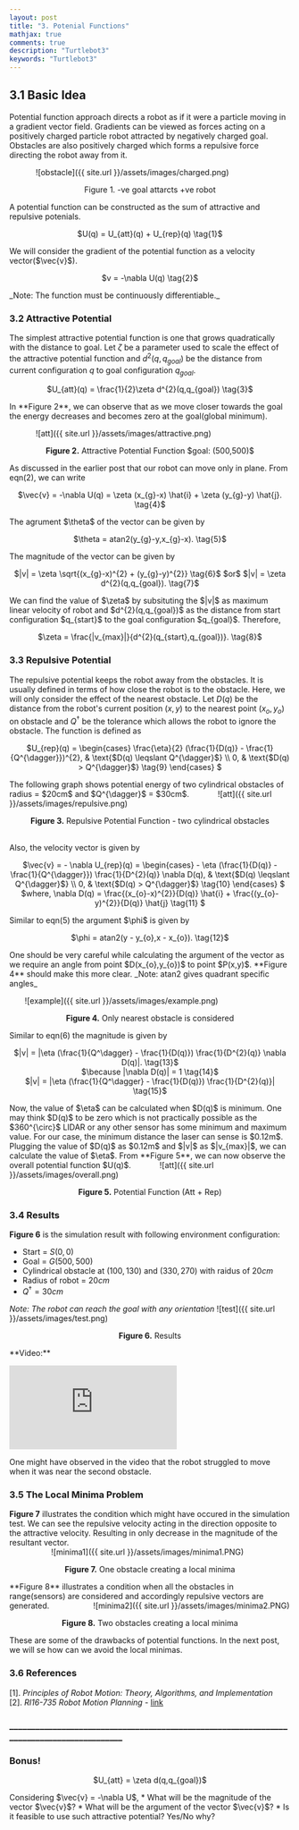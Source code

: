 ```yaml
---
layout: post
title: "3. Potenial Functions"
mathjax: true
comments: true
description: "Turtlebot3"
keywords: "Turtlebot3"
---  
```


## 3.1 Basic Idea  
Potential function approach directs a robot as if it were a particle moving in a gradient vector field. Gradients can be viewed as forces acting on a positively charged particle robot attracted by negatively charged goal. Obstacles are also positively charged which forms a repulsive force directing the robot away from it.   

&nbsp;&nbsp;&nbsp;&nbsp;&nbsp;&nbsp;&nbsp;&nbsp;&nbsp;&nbsp;&nbsp; ![obstacle]({{ site.url }}/assets/images/charged.png)  

<p align="center">
Figure 1. -ve goal attarcts +ve robot
</p>  
A potential function can be constructed as the sum of attractive and repulsive potenials.  
<p align="center">
$U(q) = U_{att}(q) + U_{rep}(q) \tag{1}$
</p>  
We will consider the gradient of the potential function as a velocity vector($\vec{v}$).
<p align="center">
$v = -\nabla U(q) \tag{2}$
</p> 
_Note: The function must be continuously differentiable._ 

### 3.2 Attractive Potential  
The simplest attractive potential function is one that grows quadratically with the distance to goal. Let $\zeta$ be a parameter used to scale the effect of the attractive potential function and $d^{2}(q,q_{goal})$ be the distance from current configuration $q$ to goal configuration $q_{goal}$.   
<p align="center">
$U_{att}(q) = \frac{1}{2}\zeta d^{2}(q,q_{goal}) \tag{3}$
</p>  
In **Figure 2**, we can observe that as we move closer towards the goal the energy decreases and becomes zero at the goal(global minimum). 

&nbsp;&nbsp;&nbsp;&nbsp;&nbsp;&nbsp;&nbsp;&nbsp;&nbsp;&nbsp;&nbsp; ![att]({{ site.url }}/assets/images/attractive.png)   
<p align="center">
<b>Figure 2.</b> Attractive Potential Function $goal: (500,500)$
</p> 
As discussed in the earlier post that our robot can move only in plane. From eqn(2), we can write
<p align="center">
$\vec{v} = -\nabla U(q) = \zeta (x_{g}-x) \hat{i} + \zeta (y_{g}-y) \hat{j}. \tag{4}$  
</p> 
The agrument $\theta$ of the vector can be given by
<p align="center">
$\theta = atan2(y_{g}-y,x_{g}-x). \tag{5}$
</p>
The magnitude of the vector can be given by
<p align="center">
$|v| = \zeta \sqrt{(x_{g}-x)^{2} + (y_{g}-y)^{2}} \tag{6}$  
$or$
$|v| = \zeta d^{2}(q,q_{goal}). \tag{7}$  
</p>
We can find the value of $\zeta$ by subsituting the $|v|$ as maximum linear velocity of robot and $d^{2}(q,q_{goal})$ as the distance from start configuration $q_{start}$ to the goal configuration $q_{goal}$. Therefore,
<p align="center">
$\zeta = \frac{|v_{max}|}{d^{2}(q_{start},q_{goal})}. \tag{8}$  
</p>  
  
### 3.3 Repulsive Potential    
The repulsive potential keeps the robot away from the obstacles. It is usually defined in terms of how close the robot is to the obstacle. Here, we will only consider the effect of the nearest obstacle. Let $D(q)$ be the distance from the robot's current position $(x,y)$  to the nearest point $(x_{o},y_{o})$ on obstacle and $Q^{\dagger}$ be the tolerance which allows the robot to ignore the obstacle. The function is defined as    
<p align="center">
 $U_{rep}(q) =
\begin{cases}
\frac{\eta}{2} (\frac{1}{D(q)} - \frac{1}{Q^{\dagger}})^{2},  & \text{$D(q) \leqslant Q^{\dagger}$} \\  
0, & \text{$D(q) > Q^{\dagger}$} \tag{9}
\end{cases} $
</p>
The following graph shows potential energy of two cylindrical obstacles of radius = $20cm$ and $Q^{\dagger}$ = $30cm$.
&nbsp;&nbsp;&nbsp;&nbsp;&nbsp;&nbsp;&nbsp;&nbsp;&nbsp;&nbsp;&nbsp; ![att]({{ site.url }}/assets/images/repulsive.png) 
<p align="center">
<b>Figure 3.</b> Repulsive Potential Function - two cylindrical obstacles
</p> 
<br>
Also, the velocity vector is given by
<p align="center">
 $\vec{v} = - \nabla U_{rep}(q) =
\begin{cases}
- \eta (\frac{1}{D(q)} - \frac{1}{Q^{\dagger}}) \frac{1}{D^{2}(q)} \nabla D(q),  & \text{$D(q) \leqslant Q^{\dagger}$} \\  
0, & \text{$D(q) > Q^{\dagger}$} \tag{10}
\end{cases} $
<br>  
$where, \nabla D(q) = \frac{(x_{o}-x)^{2}}{D(q)} \hat{i} + \frac{(y_{o}-y)^{2}}{D(q)} \hat{j} \tag{11} $
</p>
Similar to eqn(5) the argument $\phi$ is given by
<p align="center">
$\phi = atan2(y - y_{o},x - x_{o}). \tag{12}$
</p>
One should be very careful while calculating the argument of the vector as we require an angle from point $D(x_{o},y_{o})$ to point $P(x,y)$. **Figure 4** should make this more clear. _Note: atan2 gives quadrant specific angles_ 

&nbsp;&nbsp;&nbsp;&nbsp;&nbsp;&nbsp; ![example]({{ site.url }}/assets/images/example.png)
<p align="center">
<b>Figure 4.</b> Only nearest obstacle is considered
</p>
Similar to eqn(6) the magnitude is given by  
<p align="center">
$|v| = |\eta (\frac{1}{Q^\dagger} - \frac{1}{D(q)}) \frac{1}{D^{2}(q)} \nabla D(q)|. \tag{13}$
<br>
$\because |\nabla D(q)| = 1 \tag{14}$
<br>  
$|v| = |\eta (\frac{1}{Q^\dagger} - \frac{1}{D(q)}) \frac{1}{D^{2}(q)}| \tag{15}$  
</p>
Now, the value of $\eta$ can be calculated when $D(q)$ is minimum. One may think $D(q)$ to be zero which is not practically possible as the $360^{\circ}$ LIDAR or any other sensor has some minimum and maximum value. For our case, the minimum distance the laser can sense is $0.12m$. Plugging the value of $D(q)$ as $0.12m$ and $|v|$ as $|v_{max}|$, we can calculate the value of $\eta$.  
From **Figure 5**, we can now observe the overall potential function $U(q)$.
&nbsp;&nbsp;&nbsp;&nbsp;&nbsp;&nbsp;&nbsp;&nbsp;&nbsp;&nbsp;&nbsp; ![att]({{ site.url }}/assets/images/overall.png) 
<p align="center">
<b>Figure 5.</b> Potential Function (Att + Rep)
</p>  

### 3.4 Results
**Figure 6** is the simulation result with following environment configuration:  

* Start = $S(0,0)$  
* Goal = $G(500,500)$  
* Cylindrical obstacle at $(100,130)$ and $(330,270)$ with raidus of $20cm$  
* Radius of robot = $20cm$  
* $Q^{\dagger} = 30cm$  

_Note: The robot can reach the goal with any orientation_
![test]({{ site.url }}/assets/images/test.png) 
<p align="center">
<b>Figure 6.</b> Results
</p>  
**Video:**  
<p align="center">
<div class="video-container">
<iframe src="https://www.youtube.com/embed/a_e5wqz2nfw" frameborder="0" allow="accelerometer; autoplay; encrypted-media; gyroscope; picture-in-picture" allowfullscreen></iframe>
 </div>
</p>
One might have observed in the video that the robot struggled to move when it was near the second obstacle.

### 3.5 The Local Minima Problem
**Figure 7** illustrates the condition which might have occured in the simulation test. We can see the repulsive velocity acting in the direction opposite to the attractive velocity. Resulting in only decrease in the magnitude of the resultant vector.  
&nbsp;&nbsp;&nbsp;&nbsp;&nbsp;&nbsp;&nbsp;&nbsp;&nbsp;&nbsp;&nbsp;&nbsp;&nbsp;&nbsp;&nbsp;&nbsp;&nbsp;&nbsp; ![minima1]({{ site.url }}/assets/images/minima1.PNG)
<p align="center">
<b>Figure 7.</b> One obstacle creating a local minima 
</p>
**Figure 8** illustrates a condition when all the obstacles in range(sensors) are considered and accordingly repulsive vectors are generated.  
&nbsp;&nbsp;&nbsp;&nbsp;&nbsp;&nbsp;&nbsp;&nbsp;&nbsp;&nbsp;&nbsp;&nbsp;&nbsp;&nbsp;&nbsp;&nbsp;&nbsp;&nbsp; ![minima2]({{ site.url }}/assets/images/minima2.PNG)
<p align="center">
<b>Figure 8.</b> Two obstacles creating a local minima
</p>  
These are some of the drawbacks of potential functions. In the next post, we will se how can we avoid the local minimas.  

### 3.6 References
[1]. _Principles of Robot Motion: Theory, Algorithms, and Implementation_  
[2]. _RI16-735 Robot Motion Planning_ - [link](http://www.cs.cmu.edu/~./motionplanning/)

### __________________________________________________________________________________________  
### Bonus!
<p align="center">
$U_{att} = \zeta d(q,q_{goal})$
</p>
Considering $\vec{v} = -\nabla U$,
* What will be the magnitude of the vector $\vec{v}$?
* What will be the argument of the vector $\vec{v}$?
* Is it feasible to use such attractive potential? Yes/No why?
  




